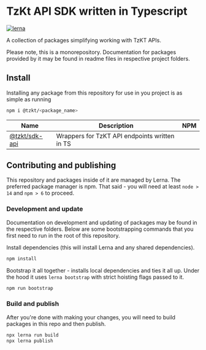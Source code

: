 # TzKt API SDK written in Typescript

[![lerna](https://img.shields.io/badge/maintained%20with-lerna-cc00ff.svg)](https://lerna.js.org/)

A collection of packages simplifying working with TzKT APIs.

Please note, this is a monorepository. Documentation for packages provided by it may be found in readme files in respective project folders.

## Install

Installing any package from this repository for use in you project is as simple as running

```bash
npm i @tzkt/<package_name>
```

| Name                | Description                      | NPM                                                            |
| ------------------- | -------------------------------- | -------------------------------------------------------------- |
| [@tzkt/sdk-api](https://github.com/tzkt/api-sdk-ts/tree/main/packages/sdk-api)     | Wrappers for TzKT API endpoints written in TS |  |

## Contributing and publishing

This repository and packages inside of it are managed by Lerna. The preferred package manager is npm. That said - you will need at least `node > 14` and `npm > 6` to proceed.

### Development and update

Documentation on development and updating of packages may be found in the respective folders. Below are some bootstrapping commands that you first need to run in the root of this repository.

Install dependencies (this will install Lerna and any shared dependencies).

```bash
npm install
```

Bootstrap it all together - installs local dependencies and ties it all up. Under the hood it uses `lerna bootstrap` with strict hoisting flags passed to it.

```bash
npm run bootstrap
```

### Build and publish

After you're done with making your changes, you will need to build packages in this repo and then publish.

```bash
npx lerna run build
npx lerna publish
```
